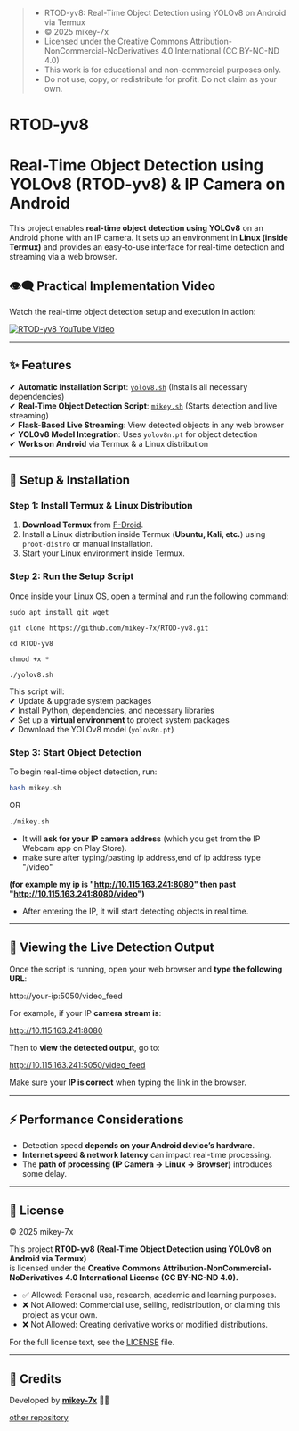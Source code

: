 > - RTOD-yv8: Real-Time Object Detection using YOLOv8 on Android via Termux
> - © 2025 mikey-7x
> - Licensed under the Creative Commons Attribution-NonCommercial-NoDerivatives 4.0 International (CC BY-NC-ND 4.0)
> - This work is for educational and non-commercial purposes only.
> - Do not use, copy, or redistribute for profit. Do not claim as your own.

# RTOD-yv8
# **Real-Time Object Detection using YOLOv8 (RTOD-yv8) & IP Camera on Android**  

This project enables **real-time object detection using YOLOv8** on an Android phone with an IP camera. It sets up an environment in **Linux (inside Termux)** and provides an easy-to-use interface for real-time detection and streaming via a web browser.  


## **👁️‍🗨️ Practical Implementation Video**  
Watch the real-time object detection setup and execution in action:

[![RTOD-yv8 YouTube Video](https://img.youtube.com/vi/Z2IPboIIq9U/0.jpg)](https://youtu.be/Z2IPboIIq9U)  

---

## **✨ Features**  
✔ **Automatic Installation Script**: [`yolov8.sh`](https://github.com/mikey-7x/RTOD-yv8/blob/main/yolov8.sh) (Installs all necessary dependencies)  
✔ **Real-Time Object Detection Script**: [`mikey.sh`](https://github.com/mikey-7x/RTOD-yv8/blob/main/mikey.sh) (Starts detection and live streaming)  
✔ **Flask-Based Live Streaming**: View detected objects in any web browser  
✔ **YOLOv8 Model Integration**: Uses `yolov8n.pt` for object detection  
✔ **Works on Android** via Termux & a Linux distribution  

---  

## **🚀 Setup & Installation**  

### **Step 1: Install Termux & Linux Distribution**  
1. **Download Termux** from [F-Droid](https://f-droid.org/en/packages/com.termux/).  
2. Install a Linux distribution inside Termux (**Ubuntu, Kali, etc.**) using `proot-distro` or manual installation.  
3. Start your Linux environment inside Termux.  

### **Step 2: Run the Setup Script**  
Once inside your Linux OS, open a terminal and run the following command:  

```
sudo apt install git wget
```
```
git clone https://github.com/mikey-7x/RTOD-yv8.git
```
```
cd RTOD-yv8
```
```
chmod +x *
```
```
./yolov8.sh
```

This script will:  
✔ Update & upgrade system packages  
✔ Install Python, dependencies, and necessary libraries  
✔ Set up a **virtual environment** to protect system packages  
✔ Download the YOLOv8 model (`yolov8n.pt`)  

### **Step 3: Start Object Detection**  
To begin real-time object detection, run:  
```sh
bash mikey.sh
```
OR
```sh
./mikey.sh
```
- It will **ask for your IP camera address** (which you get from the IP Webcam app on Play Store).
- make sure after typing/pasting ip address,end of ip address type "/video"

**(for example my ip is "http://10.115.163.241:8080" then past "http://10.115.163.241:8080/video")**

- After entering the IP, it will start detecting objects in real time.  

---

## **🎥 Viewing the Live Detection Output**  

Once the script is running, open your web browser and **type the following URL**:  

http://your-ip:5050/video_feed

For example, if your IP **camera stream is**:  

http://10.115.163.241:8080

Then to **view the detected output**, go to:  

http://10.115.163.241:5050/video_feed

Make sure your **IP is correct** when typing the link in the browser.  

---

## **⚡ Performance Considerations**  
- Detection speed **depends on your Android device’s hardware**.  
- **Internet speed & network latency** can impact real-time processing.  
- The **path of processing (IP Camera → Linux → Browser)** introduces some delay.  

---

## **📜 License**

© 2025 mikey-7x  

This project **RTOD-yv8 (Real-Time Object Detection using YOLOv8 on Android via Termux)**  
is licensed under the **Creative Commons Attribution-NonCommercial-NoDerivatives 4.0 International License (CC BY-NC-ND 4.0).**

- ✅ Allowed: Personal use, research, academic and learning purposes.  
- ❌ Not Allowed: Commercial use, selling, redistribution, or claiming this project as your own.  
- ❌ Not Allowed: Creating derivative works or modified distributions.  

For the full license text, see the [LICENSE](./LICENSE) file.

---

## **📜 Credits**  
Developed by **[mikey-7x](https://github.com/mikey-7x)** 🚀🔥  


[other repository](https://github.com/mikey-7x?tab=repositories)
